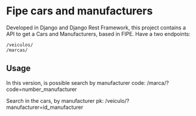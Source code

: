 # Fipe cars and manufacturers
Developed in Django and Django Rest Framework, this project contains a API to get a Cars and Manufacturers, based in FIPE. Have a two endpoints:

    /veiculos/    
    /marcas/    

## Usage
In this version, is possible search by manufacturer code:
    /marca/?code=number_manufacturer

Search in the cars, by manufacturer pk:
    /veiculo/?manufacturer=id_manufacturer


